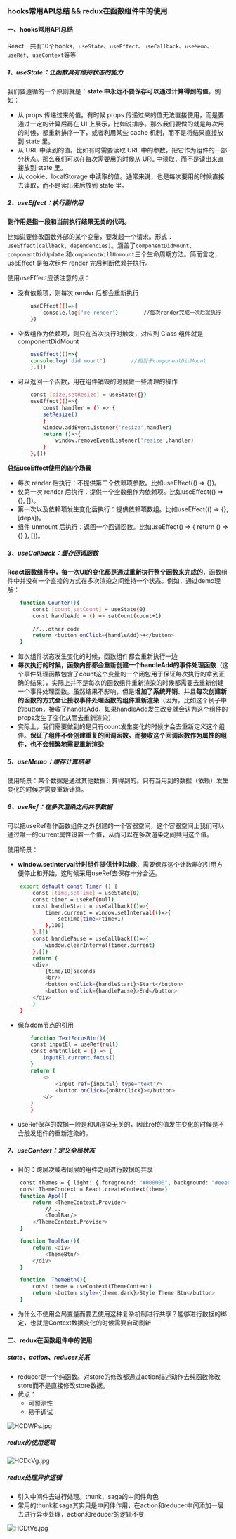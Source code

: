 ### hooks常用API总结 && redux在函数组件中的使用

#### 一、hooks常用API总结

React一共有10个hooks，`useState`、`useEffect`、`useCallback`、`useMemo`、`useRef`、`useContext`等等

##### 1、useState：让函数具有维持状态的能力

我们要遵循的一个原则就是：<strong>state 中永远不要保存可以通过计算得到的值</strong>，例如：

  - 从 props 传递过来的值。有时候 props 传递过来的值无法直接使用，而是要通过一定的计算后再在 UI 上展示，比如说排序。那么我们要做的就是每次用的时候，都重新排序一下，或者利用某些 cache 机制，而不是将结果直接放到 state 里。
  - 从 URL 中读到的值。比如有时需要读取 URL 中的参数，把它作为组件的一部分状态。那么我们可以在每次需要用的时候从 URL 中读取，而不是读出来直接放到 state 里。
  - 从 cookie、localStorage 中读取的值。通常来说，也是每次要用的时候直接去读取，而不是读出来后放到 state 里。

##### 2、useEffect：执行副作用

<strong>副作用是指一段和当前执行结果无关的代码。</strong>

比如说要修改函数外部的某个变量，要发起一个请求。形式：`useEffect(callback, dependencies)`。涵盖了`componentDidMount`、`componentDidUpdate` 和`componentWillUnmount`三个生命周期方法。简而言之，useEffect 是每次组件 render 完后判断依赖并执行。

使用useEffect应该注意的点：

 - 没有依赖项，则每次 render 后都会重新执行

    ```sh
        useEffect(()=>{
            console.log('re-render')		//每次render完成一次后就执行
        })
    ```

- 空数组作为依赖项，则只在首次执行时触发，对应到 Class 组件就是 componentDidMount

    ```javascript
        useEffect(()=>{
        console.log('did mount')		//相当于componentDidMount
        },[])
    ```

- 可以返回一个函数，用在组件销毁的时候做一些清理的操作

    ```sh
        const [size,setResize] = useState({})
        useEffect(()=>{
            const handler = () => {
            setResize()
            }
            window.addEventListener('resize',handler)
            return ()=>{
                window.removeEventListener('resize',handler)
            }
        },[])
    ```
<strong>总结useEffect使用的四个场景</strong>

 - 每次 render 后执行：不提供第二个依赖项参数。比如useEffect(() => {})。
 - 仅第一次 render 后执行：提供一个空数组作为依赖项。比如useEffect(() => {}, [])。
 - 第一次以及依赖项发生变化后执行：提供依赖项数组。比如useEffect(() => {}, [deps])。
 - 组件 unmount 后执行：返回一个回调函数。比如useEffect() => { return () => {} }, [])。


##### 3、useCallback：缓存回调函数

<strong>React函数组件中，每一次UI的变化都是通过重新执行整个函数来完成的</strong>，函数组件中并没有一个直接的方式在多次渲染之间维持一个状态。例如，通过demo理解：

```sh
    function Counter(){
        const [count,setCount] = useState(0)
        const handleAdd = () => setCount(count+1)
        
        //...other code 
        return <button onClick={handleAdd}>+</button>
    }
```

 - 每次组件状态发生变化的时候，函数组件都会重新执行一边
 - <strong>每次执行的时候，函数内部都会重新创建一个handleAdd的事件处理函数</strong>（这个事件处理函数包含了count这个变量的一个闭包用于保证每次执行的拿到正确的结果），实际上并不是每次的函数组件重新渲染的时候都需要去重新创建一个事件处理函数。虽然结果不影响，但是<strong>增加了系统开销</strong>、并且<strong>每次创建新的函数的方式会让接收事件处理函数的组件重新渲染</strong>（因为，比如这个例子中的button，接收了handleAdd，如果handleAdd发生改变就会认为这个组件的props发生了变化从而去重新渲染）
 - 实际上，我们需要做到的是只有count发生变化的时候才会去重新定义这个组件。<strong>保证了组件不会创建重复的回调函数。而接收这个回调函数作为属性的组件，也不会频繁地需要重新渲染</strong>


 ##### 5、useMemo：缓存计算结果

使用场景：某个数据是通过其他数据计算得到的。只有当用到的数据（依赖）发生变化的时候才需要重新计算。

##### 6、useRef：在多次渲染之间共享数据

可以把useRef看作函数组件之外创建的一个容器空间，这个容器空间上我们可以通过唯一的current属性设置一个值，从而可以在多次渲染之间共用这个值。

使用场景：

 - <strong>window.setInterval计时组件提供计时功能</strong>，需要保存这个计数器的引用方便停止和开始，这时候采用useRef去保存十分合适。

```sh
    export default const Timer () {
        const [time,setTime] = useState(0)
        const timer = useRef(null)
        const handleStart = useCallback(()=>{
            timer.current = window.setInterval(()=>{
                setTime(time=>time+1)
            },100)
        },[])
        const handlePause = useCallback(()=>{
            window.clearInterval(timer.current)
        },[])
        return (
        <div>
            {time/10}seconds
            <br/>
            <button onClick={handleStart}>Start</button>
            <button onClick={handlePause}>End</button>
        </div>
        )
    }
```

 - 保存dom节点的引用

    ```sh
        function TextFocusBtn(){
        const inputEl = useRef(null)
        const onBtnClick = () => {
            inputEl.current.focus()
        }
        return (
            <>
                <input ref={inputEl} type="text"/>
                <button onClick={onBtnClick}></button>
            </>
        )
        }
    ```

- useRef保存的数据一般是和UI渲染无关的，因此ref的值发生变化的时候是不会触发组件的重新渲染的。

##### 7、useContext：定义全局状态

 - 目的：跨层次或者同层的组件之间进行数据的共享

```sh
    const themes = { light: { foreground: "#000000", background: "#eeeeee" }, dark: { foreground: "#ffffff", background: "#222222" }};
    const ThemeContext = React.createContext(theme)
    function App(){
        return <ThemeContext.Provider>
            //...
            <ToolBar/>
        </ThemeContext.Provider>
    }

    function ToolBar(){
        return <div>
            <ThemeBtn/>
        </div>
    }

    function  ThemeBtn(){
        const theme = useContext(ThemeContext)
        return <button style={theme.dark}>Style Theme Btn</button>
    }
```

- 为什么不使用全局变量而要去使用这种复杂机制进行共享？能够进行数据的绑定，也就是Context数据变化的时候需要自动刷新


#### 二、redux在函数组件中的使用

##### state、action、reducer关系
  - reducer是一个纯函数。对store的修改都通过action描述动作去纯函数修改store而不是直接修改store数据。
  - 优点：
    - 可预测性
    - 易于调试

![HCDWPs.jpg](https://s4.ax1x.com/2022/01/30/HCDWPs.jpg)

##### redux的使用逻辑

![HCDcVg.jpg](https://s4.ax1x.com/2022/01/30/HCDcVg.jpg)

##### redux处理异步逻辑
 - 引入中间件去进行处理。thunk、saga的中间件角色
 - 常用的thunk和saga其实只是中间件作用，在action和reducer中间添加一层去进行异步处理，action和reducer的逻辑不变


![HCDtVe.jpg](https://s4.ax1x.com/2022/01/30/HCDtVe.jpg)